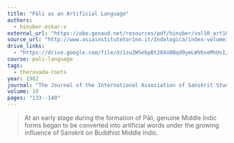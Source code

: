 ```yaml
---
title: "Pāli as an Artificial Language"
authors:
  - hinuber-oskar-v
external_url: "https://obo.genaud.net/resources/pdf/hinuber/vol10_art10_hinuber.pdf"
source_url: "http://www.asiainstitutetorino.it/Indologica/index-volume10.asp"
drive_links:
  - "https://drive.google.com/file/d/1zuZWSebpBt28XoOBqd9ymLWV6seMhUvI/view?usp=drivesdk"
course: pali-language
tags:
  - theravada-roots
year: 1982
journal: "The Journal of the International Association of Sanskrit Studies"
volume: 10
pages: "133--140"
---
```


> At an early stage during the formation of Pāli, genuine Middle Indic forms began to be converted into artificial words under the growing influence of Sanskrit on Buddhist Middle Indic.
